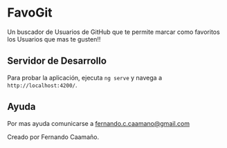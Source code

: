 # FavoGit

Un buscador de Usuarios de GitHub que te permite marcar como favoritos los Usuarios que mas te gusten!!

## Servidor de Desarrollo

Para probar la aplicación, ejecuta `ng serve` y navega a `http://localhost:4200/`.

## Ayuda

Por mas ayuda comunicarse a fernando.c.caamano@gmail.com

Creado por Fernando Caamaño.
